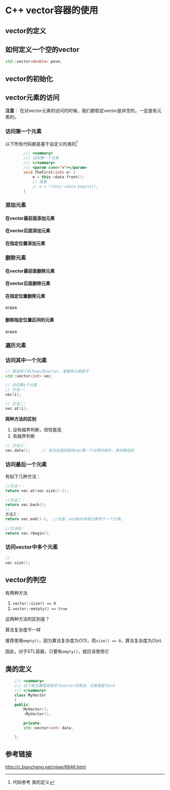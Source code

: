 # C++ vector容器的使用

## vector的定义

## 如何定义一个空的vector

```cpp
std::vector<double> pose;
```

## vector的初始化

## vector元素的访问

**注意**：
在对vector元素的访问的时候，我们都假定vector是非空的，一定是有元素的。

### 访问第一个元素

以下所有代码都是基于自定义的类的[^MyClass]

```cpp
        /// <summary>
		/// 访问第一个元素
		/// </summary>
		/// <param name="e"></param>
		void TheFirst(int& e) {
			e = this->data.front();
			// 或者
			// e = *(this->data.begin());
		}
```

### 添加元素

#### 在vector最前面添加元素

#### 在vector后面添加元素

#### 在指定位置添加元素

### 删除元素

#### 在vector最前面删除元素

#### 在vector后面删除元素

#### 在指定位置删除元素

erase

#### 删除指定位置区间的元素

erase

### 遍历元素

### 访问其中一个元素

```cpp
// 假设有个名为vec的vector，里面有元素若干
std::vector<int> vec;

// 访问第i个元素
// 方法一:
vec[i];

// 方法二:
vec.at(i);
```

**两种方法的区别**
1. 没有越界判断，但性能高
2. 有越界判断

```cpp
// 方法三：
vec.data();     // 该方法返回指向vec第一个元素的指针，类似数组名
```

### 访问最后一个元素

有如下几种方法：

```cpp
//方法一： 
return vec.at(vec.size()-1);
 
//方法二： 
return vec.back();
//
方法三： 
return vec.end()-1;  //注意：end指向末尾元素的下一个元素。
 
//方法四： 
return vec.rbegin();
```

### 访问vector中多个元素

```cpp
//
vec.size();
```

## vector的判空

有两种方法

1. `vector::size() == 0`
2. `vector::emtpty() == true`

这两种方法的区别是？

算法复杂度不一样

推荐使用`empty()`，因为算法复杂度为$O(1)$，而`size() == 0`，算法复杂度为$O(n)$.

因此，对于STL容器，只要有`empty()`，就应该使用它

## 类的定义

```cpp
    /// <summary>
	/// 这个类主要是用来学习vector的用法，元素类型为int
	/// </summary>
	class MyVector
	{
	public:
		MyVector();
		~MyVector();

        private:
		std::vector<int> data;

	};
```

## 参考链接

http://c.biancheng.net/view/6846.html

[^MyClass]: 代码参考 类的定义